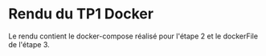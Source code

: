 # Rendu du TP1 Docker

Le rendu contient le docker-compose réalisé pour l'étape 2 et le dockerFile de l'étape 3.
